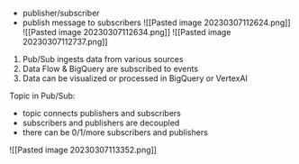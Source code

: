 - publisher/subscriber
- publish message to subscribers
![[Pasted image 20230307112624.png]]
![[Pasted image 20230307112634.png]]
![[Pasted image 20230307112737.png]]

1. Pub/Sub ingests data from various sources
2. Data Flow & BigQuery are subscribed to events
3. Data can be visualized or processed in BigQuery or VertexAI

Topic in Pub/Sub:
- topic connects publishers and subscribers
- subscribers and publishers are decoupled
- there can be 0/1/more subscribers and publishers

![[Pasted image 20230307113352.png]]

